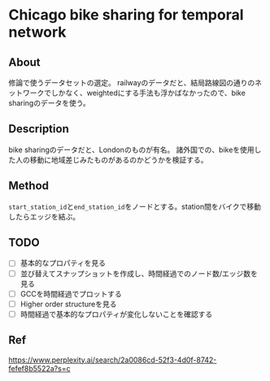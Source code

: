 # Chicago bike sharing for temporal network
## About
修論で使うデータセットの選定。
railwayのデータだと、結局路線図の通りのネットワークでしかなく、weightedにする手法も浮かばなかったので、bike sharingのデータを使う。 
## Description
bike sharingのデータだと、Londonのものが有名。
諸外国での、bikeを使用した人の移動に地域差じみたものがあるのかどうかを検証する。

## Method
`start_station_id`と`end_station_id`をノードとする。station間をバイクで移動したらエッジを結ぶ。
## TODO
- [ ] 基本的なプロパティを見る
- [ ] 並び替えてスナップショットを作成し、時間経過でのノード数/エッジ数を見る
- [ ] GCCを時間経過でプロットする
- [ ] Higher order structureを見る   
- [ ] 時間経過で基本的なプロパティが変化しないことを確認する
## Ref
https://www.perplexity.ai/search/2a0086cd-52f3-4d0f-8742-fefef8b5522a?s=c